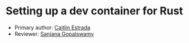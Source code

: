# Setting up a dev container for Rust

* Primary author: [Caitlin Estrada](https://github.com/caitlinestrada27)
* Reviewer: [Sanjana Gopalswamy](https://https://github.com/sgopal08)